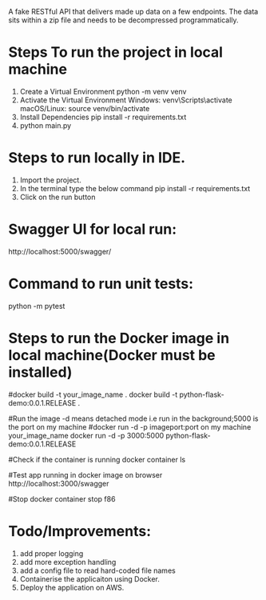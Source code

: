 A fake RESTful API that delivers made up data on a few endpoints. The data sits within 
a zip file and needs to be decompressed programmatically. 

# Steps To run the project in local machine
1. Create a Virtual Environment
   python -m venv venv
2. Activate the Virtual Environment
   Windows:
   venv\Scripts\activate
   macOS/Linux:
   source venv/bin/activate
3. Install Dependencies
   pip install -r requirements.txt
4. python main.py

# Steps to run locally in IDE.
1. Import the project.
2. In the terminal type the below command
   pip install -r requirements.txt
3. Click on the run button

# Swagger UI for local run:
http://localhost:5000/swagger/

# Command to run unit tests:
python -m pytest

# Steps to run the Docker image in local machine(Docker must be installed)
#docker build -t your_image_name .
docker build -t python-flask-demo:0.0.1.RELEASE .

#Run the image -d means detached mode i.e run in the background;5000 is the port on my machine 
#docker run -d -p imageport:port on my machine your_image_name
docker run -d -p 3000:5000 python-flask-demo:0.0.1.RELEASE

#Check if the container is running
docker container ls

#Test app running in docker image on browser
http://localhost:3000/swagger

#Stop
docker container stop f86

# Todo/Improvements:
1. add proper logging
2. add more exception handling
3. add a config file to read hard-coded file names
4. Containerise the applicaiton using Docker.
5. Deploy the application on AWS.